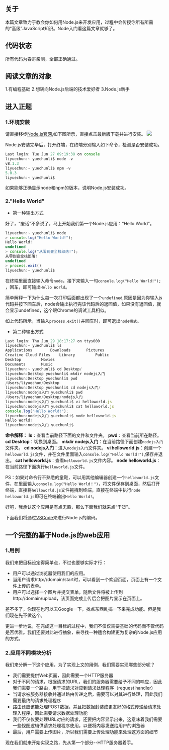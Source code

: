 ## 关于 
本篇文章致力于教会你如何用Node.js来开发应用，过程中会传授你所有所需的“高级”JavaScript知识。Node入门看这篇文章就够了。

## 代码状态

所有代码为春哥亲测，全部正确通过。

## 阅读文章的对象

1.有编程基础
2.想转向Node.js后端的技术爱好者
3.Node.js新手

## 进入正题

### 1.环境安装

请直接移步[Node.js官网](https://nodejs.org/en/),如下图所示，直接点击最新版下载并进行安装。
![](http://osazvg3ch.bkt.clouddn.com/nodejs.png)

Node.js安装完毕后，打开终端，在终端分别输入如下命令，检测是否安装成功。

```js
Last login: Tue Jun 27 09:19:38 on console
liyuechun:~ yuechunli$ node -v
v8.1.3
liyuechun:~ yuechunli$ npm -v
5.0.3
liyuechun:~ yuechunli$ 
```

如果能够正确显示node和npm的版本，说明Node.js安装成功。

### 2."Hello World"

- 第一种输出方式

好了，“废话”不多说了，马上开始我们第一个Node.js应用：“Hello World”。

```js
liyuechun:~ yuechunli$ node
> console.log("Hello World!");
Hello World!
undefined
> console.log("从零到壹全栈部落!");
从零到壹全栈部落!
undefined
> process.exit()
liyuechun:~ yuechunli$ 
```

在终端里面直接输入命令`node`，接下来输入一句`console.log("Hello World!");` ，回车，即可输出`Hello World`。

简单解释一下为什么每一次打印后面都出现了一个`undefined`,原因是因为你输入js代码并按下回车后，node会输出执行完该代码后的返回值，如果没有返回值，就会显示undefined，这个跟Chrome的调试工具相似。

如上代码所示，当输入`process.exit()`并回车时，即可退出`node模式`。

- 第二种输出方式

```js
Last login: Thu Jun 29 18:17:27 on ttys000
liyuechun:~ yuechunli$ ls
Applications		Downloads		Pictures
Creative Cloud Files	Library			Public
Desktop			Movies
Documents		Music
liyuechun:~ yuechunli$ cd Desktop/
liyuechun:Desktop yuechunli$ mkdir nodejs入门
liyuechun:Desktop yuechunli$ pwd
/Users/liyuechun/Desktop
liyuechun:Desktop yuechunli$ cd nodejs入门/
liyuechun:nodejs入门 yuechunli$ pwd
/Users/liyuechun/Desktop/nodejs入门
liyuechun:nodejs入门 yuechunli$ vi helloworld.js
liyuechun:nodejs入门 yuechunli$ cat helloworld.js 
console.log("Hello World!");
liyuechun:nodejs入门 yuechunli$ node helloworld.js 
Hello World!
liyuechun:nodejs入门 yuechunli$ 
```

**命令解释：**
**ls**：查看当前路径下面的文件和文件夹。
**pwd**：查看当前所在路径。
**cd Desktop**：切换到桌面。
**mkdir nodejs入门**：在当前路径下面创建`nodejs入门`文件夹。
**cd nodejs入门**：进入`nodejs入门`文件夹。
**vi helloworld.js**：创建一个`helloworld.js`文件，并在文件里面输入`console.log("Hello World!")`,保存并退出。
**cat helloworld.js**：查看`helloworld.js`文件内容。
**node helloworld.js**：在当前路径下面执行`helloworld.js`文件。

PS：如果对命令行不熟悉的童鞋，可以用其他编辑器创建一个`helloworld.js`文件，在里面输入`console.log("Hello World！")`，将文件保存到桌面，然后打开终端，直接将`helloworld.js`文件拖拽到终端，直接在终端中执行`node helloworld.js`即可在终端输出`Hello World!`。

好吧，我承认这个应用是有点无趣，那么下面我们就来点“干货”。

下面我们将通过[VSCode](https://code.visualstudio.com/)来进行Node.js的编码。

## 一个完整的基于Node.js的web应用

### 1.用例

我们来把目标设定得简单点，不过也要够实际才行：

- 用户可以通过浏览器使用我们的应用。
- 当用户请求http://domain/start时，可以看到一个欢迎页面，页面上有一个文件上传的表单。
- 用户可以选择一个图片并提交表单，随后文件将被上传到http://domain/upload，该页面完成上传后会把图片显示在页面上。

差不多了，你现在也可以去Google一下，找点东西乱搞一下来完成功能。但是我们现在先不做这个。

更进一步地说，在完成这一目标的过程中，我们不仅仅需要基础的代码而不管代码是否优雅。我们还要对此进行抽象，来寻找一种适合构建更为复杂的Node.js应用的方式。

### 2.应用不同模块分析

我们来分解一下这个应用，为了实现上文的用例，我们需要实现哪些部分呢？

- 我们需要提供Web页面，因此需要一个HTTP服务器
- 对于不同的请求，根据请求的URL，我们的服务器需要给予不同的响应，因此我们需要一个路由，用于把请求对应到请求处理程序（request handler）
- 当请求被服务器接收并通过路由传递之后，需要可以对其进行处理，因此我们需要最终的请求处理程序
- 路由还应该能处理POST数据，并且把数据封装成更友好的格式传递给请求处理入程序，因此需要请求数据处理功能
- 我们不仅仅要处理URL对应的请求，还要把内容显示出来，这意味着我们需要一些视图逻辑供请求处理程序使用，以便将内容发送给用户的浏览器
- 最后，用户需要上传图片，所以我们需要上传处理功能来处理这方面的细节

现在我们就来开始实现之路，先从第一个部分--HTTP服务器着手。